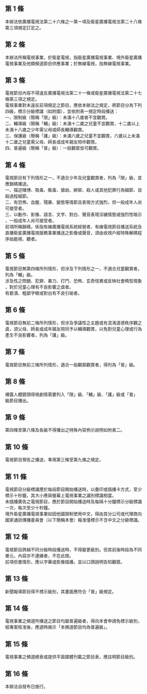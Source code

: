 第 1 條
-------
本辦法依廣播電視法第二十六條之一第一項及衛星廣播電視法第二十八條  
第三項規定訂定之。

第 2 條
-------
本辦法所稱電視事業，於衛星電視，指衛星廣播電視事業、境外衛星廣播  
電視事業及他類頻道節目供應事業；於無線電視，指無線電視事業。

第 3 條
-------
電視節目內容不得違反廣播電視法第二十一條或衛星廣播電視法第二十七  
條第三項之規定。  
電視事業對未違反前項規定之節目，應依本辦法之規定，將節目分為下列  
四級，標示分級標識（如附圖），並依附表一規定時段播送：  
一、限制級（簡稱「限」級）：未滿十八歲者不宜觀賞。   
二、輔導級（簡稱「輔」級）：未滿十二歲之兒童不宜觀賞，十二歲以上  
    未滿十八歲之少年需父母或師長輔導觀賞。  
三、保護級（簡稱「護」級）：未滿六歲之兒童不宜觀賞，六歲以上未滿  
    十二歲之兒童需父母、師長或成年親友陪伴觀賞。  
四、普遍級（簡稱「普」級）：一般觀眾皆可觀賞。

第 4 條
-------
電視節目有下列情形之一，不適合少年及兒童觀賞者，列為「限」級，並  
應鎖碼播送。  
一、描述賭博、吸毒、販毒、搶劫、綁架、殺人或其他犯罪行為細節、自  
    殺過程細節。  
二、有恐怖、血腥、殘暴、變態等情節且表現方式強烈，但一般成年人尚  
    可接受者。  
三、以動作、影像、語言、文字、對白、聲音表現淫穢情態或強烈性暗示  
    ，一般成年人尚可接受者。  
前項所稱鎖碼，係指有線廣播電視系統經營者、有線電視節目播送系統及  
直播衛星廣播電視服務事業播送之影像或聲音，須由收視戶經特殊解碼程  
序始能視、聽者。

第 5 條
-------
電視節目無第四條所列情形，但涉及下列情形之一，不適合兒童觀賞者，  
列為「輔」級。  
涉及性之問題、犯罪、暴力、打鬥、恐怖、玄奇怪異或反映社會畸型現象  
，對於兒童心理有不良影響之虞者。  
有褻瀆、粗鄙字眼或對白有不良引喻者。

第 6 條
-------
電視節目無前二條所列情形，但涉及爭議性之主題或有混淆道德秩序觀之  
虞，須父母、師長或成年親友陪同予以輔導觀賞，以免對兒童心理或行為  
產生不良影響者，列為「護」級。

第 7 條
-------
電視節目無前三條所列情形，適合一般觀眾觀賞者，得列為「普」級。

第 8 條
-------
裸露人體鏡頭得視劇情需要列入「限」級、「輔」級、「護」級或「普」  
級節目播出。

第 9 條
-------
第四條至第八條及各級不得播出之特殊內容例示說明如附表二。

第 10 條
--------
電視節目預告之播送，準用第三條至第九條之規定。

第 11 條
--------
電視節目分級標識應於每段節目開始播送時，以疊印或插播卡方式，至少  
標示十秒鐘，其大小應與螢幕上電視事業之識別標識相當。  
未插播廣告之電視節目，應於節目開始播送時及每隔十分鐘標示分級標識  
一次，每次至少十秒鐘。  
境外衛星廣播電視事業如因他國限制使用中文，得由其分公司或代理商向  
國家通訊傳播委員會（以下簡稱本會）報准僅標示不含中文之分級標識。

第 12 條
--------
電視節目跨越不同分級時段播送時，不得變更級別。但其前後時段為不同  
單元，內容亦不連續者，不在此限。  
前項但書情形，應以字幕或影像插播，並以口頭說明告知觀眾。

第 13 條
--------
新聞報導節目得不標示級別，其畫面應符合「普」級規定。

第 14 條
--------
電視事業之頻道所播送之節目均屬普遍級者，得向本會申請免標示級別，  
經專案核准後，應適時揭示「本頻道節目均為普遍級」。

第 15 條
--------
電視事業之頻道總表或提供平面媒體刊載之節目表，應註明節目級別。

第 16 條
--------
本辦法自發布日施行。

